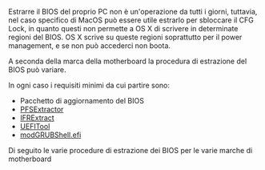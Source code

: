 Estrarre il BIOS del proprio PC non è un'operazione da tutti i giorni, tuttavia, nel caso specifico di MacOS può essere utile estrarlo per sbloccare il CFG Lock, in quanto questi non permette a OS X di scrivere in determinate regioni del BIOS. OS X scrive su queste regioni soprattutto per il power management, e se non può accederci non boota.


A seconda della marca della motherboard la procedura di estrazione del BIOS può variare.

In ogni caso i requisiti minimi da cui partire sono:

- Pacchetto di aggiornamento del BIOS
- [PFSExtractor](https://github.com/LongSoft/PFSExtractor)
- [IFRExtract](https://github.com/LongSoft/Universal-IFR-Extractor)
- [UEFITool](https://github.com/LongSoft/UEFITool)
- [modGRUBShell.efi](https://github.com/datasone/grub-mod-setup_var/releases)


Di seguito le varie procedure di estrazione dei BIOS per le varie marche di motherboard
